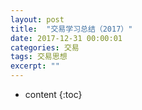 ```yaml
---
layout: post
title:  "交易学习总结（2017）"
date: 2017-12-31 00:00:01
categories: 交易
tags: 交易思想
excerpt: ""
---
```


* content
{:toc}































































